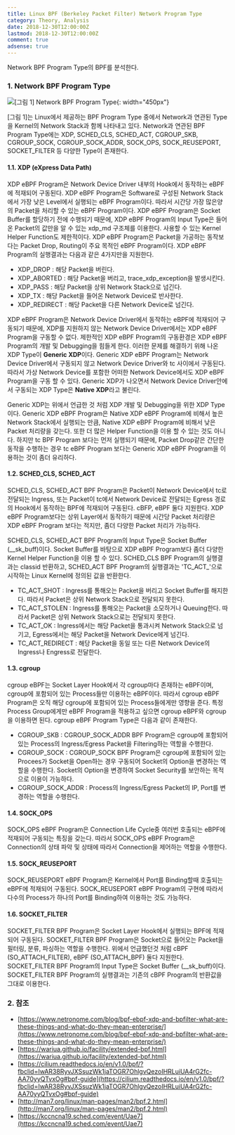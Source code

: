 ```yaml
---
title: Linux BPF (Berkeley Packet Filter) Network Program Type
category: Theory, Analysis
date: 2018-12-30T12:00:00Z
lastmod: 2018-12-30T12:00:00Z
comment: true
adsense: true
---
```


Network BPF Program Type의 BPF를 분석한다.

### 1. Network BPF Program Type

![[그림 1] Network BPF Program Type]({{site.baseurl}}/images/theory_analysis/Linux_BPF_Network/BPF_Net_Type.PNG){: width="450px"}

[그림 1]는 Linux에서 제공하는 BPF Program Type 중에서 Network과 연관된 Type을 Kernel의 Network Stack과 함께 나타내고 있다. Network과 연관된 BPF Program Type에는 XDP, SCHED_CLS, SCHED_ACT, CGROUP_SKB, CGROUP_SOCK, CGROUP_SOCK_ADDR, SOCK_OPS, SOCK_REUSEPORT, SOCKET_FILTER 등 다양한 Type이 존재한다.

#### 1.1. XDP (eXpress Data Path)

XDP eBPF Program은 Network Device Driver 내부의 Hook에서 동작하는 eBPF에 적재되어 구동된다. XDP eBPF Program은 Software로 구성된 Network Stack에서 가장 낮은 Level에서 실행되는 eBPF Program이다. 따라서 시간당 가장 많은양의 Packet을 처리할 수 있는 eBPF Program이다. XDP eBPF Program은 Socket Buffer를 할당하기 전에 수행되기 때문에, XDP eBPF Program의 Input Type은 들어온 Packet의 값만을 알 수 있는 xdp_md 구조체를 이용한다. 사용할 수 있는 Kernel Helper Function도 제한적이다. XDP eBPF Program은 Packet을 가공하는 동작보다는 Packet Drop, Routing이 주요 목적인 eBPF Program이다. XDP eBPF Program의 실행결과는 다음과 같은 4가지만을 지원한다.

* XDP_DROP : 해당 Packet을 버린다.
* XDP_ABORTED : 해당 Packet을 버리고, trace_xdp_exception을 발생시킨다.
* XDP_PASS : 해당 Packet을 상위 Network Stack으로 넘긴다.
* XDP_TX : 해당 Packet을 들어온 Network Device로 반사한다.
* XDP_REDIRECT : 해당 Packet을 다른 Network Device로 넘긴다.

XDP eBPF Program은 Network Device Driver에서 동작하는 eBPF에 적재되어 구동되기 때문에, XDP를 지원하지 않는 Network Device Driver에서는 XDP eBPF Program을 구동할 수 없다. 제한적인 XDP eBPF Program의 구동환경은 XDP eBPF Program의 개발 및 Debugging을 힘들게 한다. 이러한 문제를 해결하기 위해 나온 XDP Type이 **Generic XDP**이다. Generic XDP eBPF Program는 Network Device Driver에서 구동되지 않고 Network Device Driver와 tc 사이에서 구동된다. 따라서 가상 Network Device를 포함한 어떠한 Network Device에서도 XDP eBPF Program을 구동 할 수 있다. Generic XDP가 나오면서 Network Device Driver안에서 구동되는 XDP Type은 **Native XDP**라고 불린다.

Generic XDP는 위에서 언급한 것 처럼 XDP 개발 및 Debugging을 위한 XDP Type이다. Generic XDP eBPF Program은 Native XDP eBPF Program에 비해서 높은 Network Stack에서 실행되는 만큼, Native XDP eBPF Program에 비해서 낮은 Packet 처리량을 갖는다. 또한 더 많은 Helper Function을 이용 할 수 있는 것도 아니다. 하지만 tc BPF Program 보다는 먼저 실행되기 때문에, Packet Drop같은 간단한 동작을 수행하는 경우 tc eBPF Program 보다는 Generic XDP eBPF Program을 이용하는 것이 좀더 유리하다.

#### 1.2. SCHED_CLS, SCHED_ACT

SCHED_CLS, SCHED_ACT BPF Program은 Packet이 Network Device에서 tc로 전달되는 Ingress, 또는 Packet이 tc에서 Network Device로 전달되는 Egress 경로의 Hook에서 동작하는 BPF에 적재되어 구동된다. cBFP, eBPF 둘다 지원한다. XDP eBPF Program보다는 상위 Layer에서 동작하기 때문에 시간당 Packet 처리량은 XDP eBPF Program 보다는 적지만, 좀더 다양한 Packet 처리가 가능하다.

SCHED_CLS, SCHED_ACT BPF Program의 Input Type은 Socket Buffer (\_\_sk_buff)이다. Socket Buffer를 바탕으로 XDP eBPF Program보다 좀더 다양한 Kernel Helper Function을 이용 할 수 있다. SCHED_CLS BPF Program의 실행결과는 classid 반환하고, SCHED_ACT BPF Program의 실행결과는 'TC_ACT_'으로 시작하는 Linux Kernel에 정의된 값을 반환한다.

* TC_ACT_SHOT : Ingress를 통해오는 Packet을 버리고 Socket Buffer를 해지한다. 따라서 Packet은 상위 Network Stack으로 전달되지 못한다.
* TC_ACT_STOLEN : Ingress를 통해오는 Packet을 소모하거나 Queuing한다. 따라서 Packet은 상위 Network Stack으로는 전달되지 못한다.
* TC_ACT_OK : Ingress에서는 해당 Packet을 통과시켜 Network Stack으로 넘기고, Egress에서는 해당 Packet을 Network Device에게 넘긴다.
* TC_ACT_REDIRECT : 해당 Packet을 동일 또는 다른 Network Device의 Ingress나 Engress로 전달한다.

#### 1.3. cgroup

cgroup eBPF는 Socket Layer Hook에서 각 cgroup마다 존재하는 eBPF이며, cgroup에 포함되어 있는 Process들만 이용하는 eBPF이다. 따라서 cgroup eBPF Program은 오직 해당 cgroup에 포함되어 있는 Process들에게만 영향을 준다. 특정 Process Group에게만 eBPF Program을 적용하고 싶으면 cgroup eBPF와 cgroup을 이용하면 된다. cgroup eBPF Program Type은 다음과 같이 존재한다.

* CGROUP_SKB : CGROUP_SOCK_ADDR BPF Program은 cgroup에 포함되어 있는 Process의 Ingress/Egress Packet을 Filtering하는 역할을 수행한다.
* CGROUP_SOCK : CGROUP_SOCK BPF Program은 cgroup에 포함되어 있는 Procees가 Socket을 Open하는 경우 구동되어 Socket의 Option을 변경하는 역할을 수행한다. Socket의 Option을 변경하여 Socket Security를 보안하는 목적으로 이용이 가능하다.
* CGROUP_SOCK_ADDR : Process의 Ingress/Egress Packet의 IP, Port를 변경하는 역할을 수행한다.

#### 1.4. SOCK_OPS

SOCK_OPS eBPF Program은 Connection Life Cycle중 여러번 호출되는 eBPF에 적재되어 구동되는 특징을 갖는다. 따라서 SOCK_OPS eBPF Program은 Connection의 상태 파악 및 상태에 따라서 Connection을 제어하는 역할을 수행한다.

#### 1.5. SOCK_REUSEPORT

SOCK_REUSEPORT eBPF Program은 Kernel에서 Port를 Binding할때 호출되는 eBPF에 적재되어 구동된다. SOCK_REUSEPORT eBPF Program의 구현에 따라서 다수의 Process가 하나의 Port를 Binding하여 이용하는 것도 가능하다.

#### 1.6. SOCKET_FILTER

SOCKET_FILTER BPF Program은 Socket Layer Hook에서 실행되는 BPF에 적재되어 구동된다. SOCKET_FILTER BPF Program은 Socket으로 들어오는 Packet을 필터링, 분류, 파싱하는 역할을 수행한다. 위에서 언급했던것 처럼 cBPF (SO_ATTACH_FILTER), eBPF (SO_ATTACH_BPF) 둘다 지원한다. SOCKET_FILTER BPF Program의 Input Type은 Socket Buffer (__sk_buff)이다. SOCKET_FILTER BPF Program의 실행결과는 기존의 cBPF Program의 반환값을 그대로 이용한다.

### 2. 참조

* [https://www.netronome.com/blog/bpf-ebpf-xdp-and-bpfilter-what-are-these-things-and-what-do-they-mean-enterprise/](https://www.netronome.com/blog/bpf-ebpf-xdp-and-bpfilter-what-are-these-things-and-what-do-they-mean-enterprise/)
* [https://wariua.github.io/facility/extended-bpf.html](https://wariua.github.io/facility/extended-bpf.html)
* [https://cilium.readthedocs.io/en/v1.0/bpf/?fbclid=IwAR38RyvJXSsuzWk1jaTOGR7OhlgvQezoIHRLuiUA4rG2fc-AA70yyQTvxOg#bpf-guide](https://cilium.readthedocs.io/en/v1.0/bpf/?fbclid=IwAR38RyvJXSsuzWk1jaTOGR7OhlgvQezoIHRLuiUA4rG2fc-AA70yyQTvxOg#bpf-guide)
* [http://man7.org/linux/man-pages/man2/bpf.2.html](http://man7.org/linux/man-pages/man2/bpf.2.html)
* [https://kccncna19.sched.com/event/Uae7](https://kccncna19.sched.com/event/Uae7)
